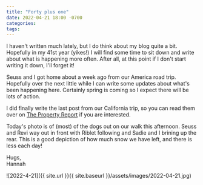 ```yaml
---
title: "Forty plus one"
date: 2022-04-21 18:00 -0700
categories:
tags:
---
```


I haven't written much lately, but I do think about my blog quite a bit. Hopefully in my 41st year (yikes!) I will find some time to sit down and write about what is happening more often. After all, at this point if I don't start writing it down, I'll forget it!

Seuss and I got home about a week ago from our America road trip. Hopefully over the next little while I can write some updates about what's been happening here. Certainly spring is coming so I expect there will be lots of action.

I did finally write the last post from our California trip, so you can read them over on [The Property Report](https://propertyreport.upnix.com/) if you are interested.

Today's photo is of (most) of the dogs out on our walk this afternoon. Seuss and Revi way out in front with Riblet following and Sadie and I brining up the rear. This is a good depiction of how much snow we have left, and there is less each day!

Hugs,<br />
Hannah

![2022-4-21]({{ site.url }}{{ site.baseurl }}/assets/images/2022-04-21.jpg)